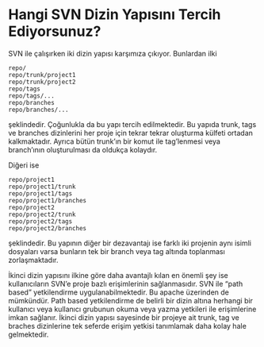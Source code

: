 # Hangi SVN Dizin Yapısını Tercih Ediyorsunuz?

SVN ile çalışırken iki dizin yapısı karşımıza çıkıyor. Bunlardan ilki

```shell
repo/
repo/trunk/project1
repo/trunk/project2
repo/tags
repo/tags/...
repo/branches
repo/branches/...
```

şeklindedir. Çoğunlukla da bu yapı tercih edilmektedir. Bu yapıda trunk, tags ve branches dizinlerini her proje için 
tekrar tekrar oluşturma külfeti ortadan kalkmaktadır. Ayrıca bütün trunk’ın bir komut ile tag’lenmesi veya branch’ının 
oluşturulması da oldukça kolaydır.

Diğeri ise

```shell
repo/project1
repo/project1/trunk
repo/project1/tags
repo/project1/branches
repo/project2
repo/project2/trunk
repo/project2/tags
repo/project2/branches
```

şeklindedir. Bu yapının diğer bir dezavantajı ise farklı iki projenin aynı isimli dosyaları varsa bunların tek bir branch 
veya tag altında toplanması zorlaşmaktadır.

İkinci dizin yapısını ilkine göre daha avantajlı kılan en önemli şey ise kullanıcıların SVN’e proje bazlı erişimlerinin 
sağlanmasıdır. SVN ile “path based” yetkilendirme uygulanabilmektedir. Bu apache üzerinden de mümkündür. Path based 
yetkilendirme de belirli bir dizin altına herhangi bir kullanıcı veya kullanıcı grubunun okuma veya yazma yetkileri ile 
erişimlerine imkan sağlanır. İkinci dizin yapısı sayesinde bir projeye ait trunk, tag ve braches dizinlerine tek seferde 
erişim yetkisi tanımlamak daha kolay hale gelmektedir.